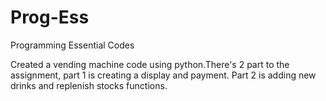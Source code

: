 # Prog-Ess
Programming Essential Codes

Created a vending machine code using python.There's 2 part to the assignment, part 1 is creating a display and payment. Part 2 is adding new drinks and replenish stocks functions.
